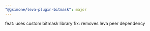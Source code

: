 ```yaml
---
"@gsimone/leva-plugin-bitmask": major
---
```


feat: uses custom bitmask library
fix: removes leva peer dependency

